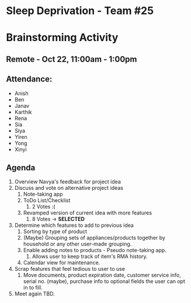 # Sleep Deprivation - Team #25

# Brainstorming Activity

## Remote - Oct 22, 11:00am - 1:00pm

## Attendance: 

- Anish
- Ben
- Janav
- Karthik
- Rena
- Sia
- Siya
- Yiren
- Yong
- Xinyi

## Agenda

1. Overview Navya's feedback for project idea
2. Discuss and vote on alternative project ideas
   1. Note-taking app
   2. ToDo List/Checklist
      1. 2 Votes :(
   3. Revamped version of current idea with more features
      1. 8 Votes -> **SELECTED**
3. Determine which features to add to previous idea
   1. Sorting by type of product
   2. (Maybe) Grouping sets of appliances/products together by household or any other user-made grouping.
   3. Enable adding notes to products - Pseudo note-taking app.
      1. Allows user to keep track of item's RMA history.
   4. Calendar view for maintenance.
4. Scrap features that feel tedious to user to use
   1. Move documents, product expiration date, customer service info, serial no. (maybe), purchase info to optional fields the user can opt in to fill. 
5. Meet again TBD. 
